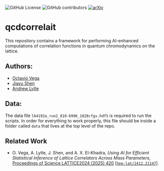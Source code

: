 ![GitHub License](https://img.shields.io/github/license/ovega14/qcdcorrelait) 
![GitHub contributors](https://img.shields.io/github/contributors/ovega14/qcdcorrelait?color=%230000FF)
[![arXiv](https://img.shields.io/badge/arXiv-2412.21147-b31b1b.svg)](https://arxiv.org/abs/2412.21147)


# qcdcorrelait
This repository contains a framework for performing AI-enhanced computations of correlation functions in quantum chromodynamics on the lattice.

## Authors:
- [Octavio Vega](https://github.com/ovega14)
- [Jiayu Shen](https://github.com/jiayu-shen)
- [Andrew Lytle](https://github.com/atlytle)

## Data:
The data file `l64192a_run2_810-6996_1028cfgs.hdf5` is required to run the scripts. In order for everything to work properly, this file should be inside a folder called `data` that lives at the top level of the repo.

## Related Work
- O. Vega, A. Lytle, J. Shen, and A. X. El-Khadra, *Using AI for Efficient Statistical Inference of Lattice Correlators Across Mass Parameters*, [Proceedings of Science LATTICE2024 (2025) 420](https://doi.org/10.22323/1.466.0420 ) [[`hep-lat/2412.21147`](https://arxiv.org/abs/2412.21147)].
